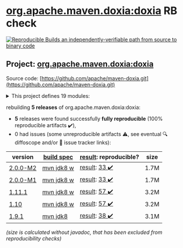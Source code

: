 [org.apache.maven.doxia:doxia](https://search.maven.org/artifact/org.apache.maven.doxia/doxia/) RB check
=======

[![Reproducible Builds](https://reproducible-builds.org/images/logos/rb.svg) an independently-verifiable path from source to binary code](https://reproducible-builds.org/)

## Project: [org.apache.maven.doxia:doxia](https://search.maven.org/artifact/org.apache.maven.doxia/doxia/)

Source code: [https://github.com/apache/maven-doxia.git](https://github.com/apache/maven-doxia.git)

<details><summary>This project defines 19 modules:</summary>

* [org.apache.maven.doxia:doxia](https://search.maven.org/artifact/org.apache.maven.doxia/doxia/)
* [org.apache.maven.doxia:doxia-core](https://search.maven.org/artifact/org.apache.maven.doxia/doxia-core/)
* [org.apache.maven.doxia:doxia-logging-api](https://search.maven.org/artifact/org.apache.maven.doxia/doxia-logging-api/)
* [org.apache.maven.doxia:doxia-module-apt](https://search.maven.org/artifact/org.apache.maven.doxia/doxia-module-apt/)
* [org.apache.maven.doxia:doxia-module-confluence](https://search.maven.org/artifact/org.apache.maven.doxia/doxia-module-confluence/)
* [org.apache.maven.doxia:doxia-module-docbook-simple](https://search.maven.org/artifact/org.apache.maven.doxia/doxia-module-docbook-simple/)
* [org.apache.maven.doxia:doxia-module-fml](https://search.maven.org/artifact/org.apache.maven.doxia/doxia-module-fml/)
* [org.apache.maven.doxia:doxia-module-fo](https://search.maven.org/artifact/org.apache.maven.doxia/doxia-module-fo/)
* [org.apache.maven.doxia:doxia-module-itext](https://search.maven.org/artifact/org.apache.maven.doxia/doxia-module-itext/)
* [org.apache.maven.doxia:doxia-module-latex](https://search.maven.org/artifact/org.apache.maven.doxia/doxia-module-latex/)
* [org.apache.maven.doxia:doxia-module-markdown](https://search.maven.org/artifact/org.apache.maven.doxia/doxia-module-markdown/)
* [org.apache.maven.doxia:doxia-module-rtf](https://search.maven.org/artifact/org.apache.maven.doxia/doxia-module-rtf/)
* [org.apache.maven.doxia:doxia-module-twiki](https://search.maven.org/artifact/org.apache.maven.doxia/doxia-module-twiki/)
* [org.apache.maven.doxia:doxia-module-xdoc](https://search.maven.org/artifact/org.apache.maven.doxia/doxia-module-xdoc/)
* [org.apache.maven.doxia:doxia-module-xhtml](https://search.maven.org/artifact/org.apache.maven.doxia/doxia-module-xhtml/)
* [org.apache.maven.doxia:doxia-module-xhtml5](https://search.maven.org/artifact/org.apache.maven.doxia/doxia-module-xhtml5/)
* [org.apache.maven.doxia:doxia-modules](https://search.maven.org/artifact/org.apache.maven.doxia/doxia-modules/)
* [org.apache.maven.doxia:doxia-sink-api](https://search.maven.org/artifact/org.apache.maven.doxia/doxia-sink-api/)
* [org.apache.maven.doxia:doxia-test-docs](https://search.maven.org/artifact/org.apache.maven.doxia/doxia-test-docs/)
</details>

rebuilding **5 releases** of org.apache.maven.doxia:doxia:
- **5** releases were found successfully **fully reproducible** (100% reproducible artifacts :heavy_check_mark:),
- 0 had issues (some unreproducible artifacts :warning:, see eventual :mag: diffoscope and/or :memo: issue tracker links):

| version | [build spec](/BUILDSPEC.md) | [result](https://reproducible-builds.org/docs/jvm/): reproducible? | size |
| -- | --------- | ------ | -- |
| [2.0.0-M2](https://search.maven.org/artifact/org.apache.maven.doxia/doxia/2.0.0-M2/pom) | [mvn jdk8 w](doxia-2.0.0-M2.buildspec) | [result](doxia-module-markdown-2.0.0-M2.buildinfo): [33 :heavy_check_mark: ](doxia-module-markdown-2.0.0-M2.buildcompare) | 1.7M |
| [2.0.0-M1](https://search.maven.org/artifact/org.apache.maven.doxia/doxia/2.0.0-M1/pom) | [mvn jdk8 w](doxia-2.0.0-M1.buildspec) | [result](doxia-module-markdown-2.0.0-M1.buildinfo): [33 :heavy_check_mark: ](doxia-module-markdown-2.0.0-M1.buildcompare) | 1.7M |
| [1.11.1](https://search.maven.org/artifact/org.apache.maven.doxia/doxia/1.11.1/pom) | [mvn jdk8 w](doxia-1.11.1.buildspec) | [result](doxia-module-markdown-1.11.1.buildinfo): [57 :heavy_check_mark: ](doxia-module-markdown-1.11.1.buildcompare) | 3.2M |
| [1.10](https://search.maven.org/artifact/org.apache.maven.doxia/doxia/1.10/pom) | [mvn jdk8 w](doxia-1.10.buildspec) | [result](doxia-module-markdown-1.10.buildinfo): [57 :heavy_check_mark: ](doxia-module-markdown-1.10.buildcompare) | 3.2M |
| [1.9.1](https://search.maven.org/artifact/org.apache.maven.doxia/doxia/1.9.1/pom) | [mvn jdk8](doxia-1.9.1.buildspec) | [result](doxia-module-markdown-1.9.1.buildinfo): [38 :heavy_check_mark: ](doxia-module-markdown-1.9.1.buildcompare) | 3.1M |

<i>(size is calculated without javadoc, that has been excluded from reproducibility checks)</i>
